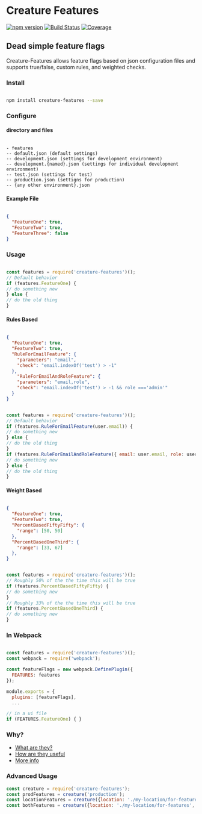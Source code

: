 # Creature Features

[![npm version](https://badge.fury.io/js/fuxor.svg)](https://badge.fury.io/js/fuxor) [![Build Status](https://travis-ci.org/Kevnz/creature-features.svg?branch=master)](https://travis-ci.org/Kevnz/creature-features) [![Coverage](https://img.shields.io/badge/endpoint.svg?color=brightgreen&label=Coverage&logoColor=brightgreen&url=https%3A%2F%2Fkevinisom.info%2Fcreature-features%2Fbadge.json)](https://kevinisom.info/creature-features/coverage/)

## Dead simple feature flags

Creature-Features allows feature flags based on json configuration files and supports true/false, custom rules, and weighted checks.

### Install

```bash

npm install creature-features --save
```

### Configure

#### directory and files

```

- features
-- default.json (default settings)
-- development.json (settings for development environment)
-- development.{named}.json (settings for individual development environment)
-- test.json (settings for test)
-- production.json (settigns for production)
-- {any other environment}.json
```

#### Example File

```json

{
  "FeatureOne": true,
  "FeatureTwo": true,
  "FeatureThree": false
}
```

### Usage

```javascript

const features = require('creature-features')();
// Default behavior
if (features.FeatureOne) {
// do something new
} else {
// do the old thing
}
```
#### Rules Based
```json

{
  "FeatureOne": true,
  "FeatureTwo": true,
  "RuleForEmailFeature": {
    "parameters": "email",
    "check": "email.indexOf('test') > -1"
  },
	"RuleForEmailAndRoleFeature": {
    "parameters": "email,role",
    "check": "email.indexOf('test') > -1 && role ==='admin'"
  }
}
```

```javascript

const features = require('creature-features')();
// Default behavior
if (features.RuleForEmailFeature(user.email)) {
// do something new
} else {
// do the old thing
}
if (features.RuleForEmailAndRoleFeature({ email: user.email, role: user.account.role })) {
// do something new
} else {
// do the old thing
}
```

#### Weight Based

```json

{
  "FeatureOne": true,
  "FeatureTwo": true,
  "PercentBasedFiftyFifty": {
    "range": [50, 50]
  },
  "PercentBasedOneThird": {
    "range": [33, 67]
  },
}
```

```javascript

const features = require('creature-features')();
// Roughly 50% of the the time this will be true
if (features.PercentBasedFiftyFifty) {
// do something new
}
// Roughly 33% of the the time this will be true
if (features.PercentBasedOneThird) {
// do something new
}

```

### In Webpack

```javascript

const features = require('creature-features')();
const webpack = require('webpack');

const featureFlags = new webpack.DefinePlugin({
  FEATURES: features
});

module.exports = {
  plugins: [featureFlags],
  ...

// in a ui file
if (FEATURES.FeatureOne) { }
```

### Why?

* [What are they?](https://martinfowler.com/articles/feature-toggles.html)
* [How are they useful](http://code.flickr.net/2009/12/02/flipping-out/)
* [More info](http://featureflags.io/)

### Advanced Usage

```javascript
const creature = require('creature-features');
const prodFeatures = creature('production');
const locationFeatures = creature({location: './my-location/for-features'});
const bothFeatures = creature({location: './my-location/for-features', env: 'staging'});

```
